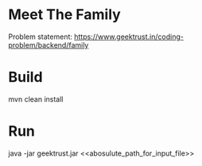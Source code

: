 # Meet The Family
Problem statement: https://www.geektrust.in/coding-problem/backend/family

# Build
mvn clean install

# Run
java -jar geektrust.jar <<abosulute_path_for_input_file>>
